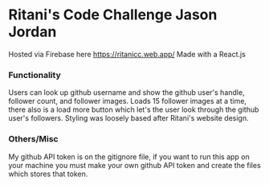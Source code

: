 # Ritani's Code Challenge Jason Jordan

Hosted via Firebase here https://ritanicc.web.app/ 
Made with a React.js


### Functionality

Users can look up github username and show the github user's handle, follower count, and follower images.
Loads 15 follower images at a time, there also is a load more button which let's the user look through the github user's followers.
Styling was loosely based after Ritani's website design. 


### Others/Misc 

My github API token is on the gitignore file, if you want to run this app on your machine you must make your own github API token and create the files which stores that token. 

